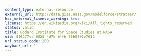 ```yaml
---
content_type: external-resource
external_url: http://data.giss.nasa.gov/modelforce/strataer/
has_external_license_warning: true
license: https://en.wikipedia.org/wiki/All_rights_reserved
status: valid
title: Godard Institute for Space Studies at NASA
uid: 516277cd-8528-4d7b-b4fb-f3b5ff0b7932
url_status_code: 200
wayback_url: ''
---
```

